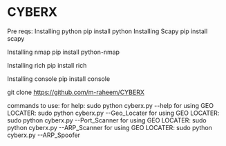 # CYBERX
Pre reqs:
Installing python
    pip install python
Installing Scapy 
    pip install scapy

Installing nmap
    pip install python-nmap

Installing rich 
    pip install rich

Installing console
    pip install console
    
    
git clone https://github.com/m-raheem/CYBERX

commands to use: 
for help: 
   sudo python cyberx.py --help
for using GEO LOCATER: 
    sudo python cyberx.py --Geo_Locater 
for using GEO LOCATER: 
    sudo python cyberx.py --Port_Scanner 
for using GEO LOCATER: 
    sudo python cyberx.py --ARP_Scanner
for using GEO LOCATER: 
    sudo python cyberx.py --ARP_Spoofer       


